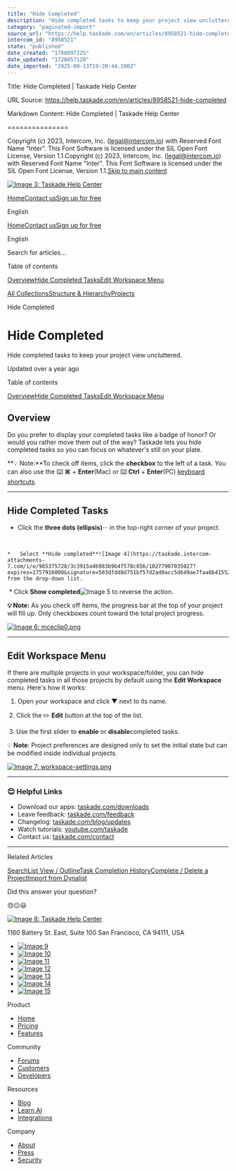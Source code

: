 ```yaml
---
title: "Hide Completed"
description: "Hide completed tasks to keep your project view uncluttered."
category: "paginated-import"
source_url: "https://help.taskade.com/en/articles/8958521-hide-completed"
intercom_id: "8958521"
state: "published"
date_created: "1708097225"
date_updated: "1726057120"
date_imported: "2025-09-13T19:20:44.280Z"
---
```


Title: Hide Completed | Taskade Help Center

URL Source: https://help.taskade.com/en/articles/8958521-hide-completed

Markdown Content:
Hide Completed | Taskade Help Center

===============

Copyright (c) 2023, Intercom, Inc. (legal@intercom.io) with Reserved Font Name "Inter". This Font Software is licensed under the SIL Open Font License, Version 1.1.Copyright (c) 2023, Intercom, Inc. (legal@intercom.io) with Reserved Font Name "Inter". This Font Software is licensed under the SIL Open Font License, Version 1.1.[Skip to main content](https://help.taskade.com/en/articles/8958521-hide-completed#main-content)

[![Image 3: Taskade Help Center](https://downloads.intercomcdn.com/i/o/490280/d14603621e78c833c2d0e66f/2d1230f35f3009fff25b2989e93312a5.png)](https://help.taskade.com/en/)

[Home](https://www.taskade.com/)[Contact us](https://www.taskade.com/contact)[Sign up for free](https://www.taskade.com/signup)

English

[Home](https://www.taskade.com/)[Contact us](https://www.taskade.com/contact)[Sign up for free](https://www.taskade.com/signup)

English

Search for articles... 

Table of contents

[Overview](https://help.taskade.com/en/articles/8958521-hide-completed#h_493c920677)[Hide Completed Tasks](https://help.taskade.com/en/articles/8958521-hide-completed#h_bca5ea6839)[Edit Workspace Menu](https://help.taskade.com/en/articles/8958521-hide-completed#h_cd0b5534fd)

[All Collections](https://help.taskade.com/en/)[Structure & Hierarchy](https://help.taskade.com/en/collections/8400809-structure-hierarchy)[Projects](https://help.taskade.com/en/collections/8400812-projects)

Hide Completed

Hide Completed
==============

Hide completed tasks to keep your project view uncluttered.

Updated over a year ago

Table of contents

[Overview](https://help.taskade.com/en/articles/8958521-hide-completed#h_493c920677)[Hide Completed Tasks](https://help.taskade.com/en/articles/8958521-hide-completed#h_bca5ea6839)[Edit Workspace Menu](https://help.taskade.com/en/articles/8958521-hide-completed#h_cd0b5534fd)

**Overview**
------------

Do you prefer to display your completed tasks like a badge of honor? Or would you rather move them out of the way? Taskade lets you hide completed tasks so you can focus on whatever's still on your plate.

**💡 Note:**To check off items, click the **checkbox** to the left of a task. You can also use the ⌨️ **⌘** + **Enter**(Mac) or ⌨️ **Ctrl** + **Enter**(PC) [keyboard shortcuts](https://intercom.help/taskade/en/articles/8958405).

* * *

**Hide Completed Tasks**
------------------------

*   Click the **three dots (ellipsis)**··· in the top-right corner of your project.

​ 

    *   Select **Hide completed**![Image 4](https://taskade.intercom-attachments-7.com/i/o/965375728/3c3915a4b983b9b4f578c856/10277907035027?expires=1757916000&signature=503dfdd8d751bf57d2ad0acc5d649ae7faa8b415524d8d5ef7c39e6146d32e66&req=fSYiFc57moNXFb4X1HO4gTw6C5oecmQsk21i0OUk8o%2BgXPeiS93D45QXrFo3%0A) from the drop-down list.

​ 
    *   Click **Show completed**![Image 5](https://taskade.intercom-attachments-7.com/i/o/965375727/7151e1ef49a4902ec45e16a2/10278045752851?expires=1757916000&signature=f7bdfb3bb576e855a90210dd3b6994f4be110d7cd48e4571ae9cb722ea1e9a21&req=fSYiFc57moNYFb4X1HO4gZgLbNJ0iCARhk4seWjbItlumIDLF%2BZWBpuggioI%0A) to reverse the action. 

**💡 Note:** As you check off items, the progress bar at the top of your project will fill up. Only checkboxes count toward the total project progress.

[![Image 6: mceclip0.png](https://taskade.intercom-attachments-7.com/i/o/965375736/c340ac6cc69f2cf0deaa4e46/4408846302995?expires=1757792700&signature=8d2e569fd231290a2fb09d31728d5e7b6050d553334a1ef9da0e0ca3c5e99eab&req=fSYiFc57moJZFb4f3HP0gELbAMxVv3nZyV%2BCMyBe8LteJxfjQqD5jxtpCgf2%0A%2FzIntMYuD9liR%2FgPsg%3D%3D%0A)](https://taskade.intercom-attachments-7.com/i/o/965375736/c340ac6cc69f2cf0deaa4e46/4408846302995?expires=1757792700&signature=8d2e569fd231290a2fb09d31728d5e7b6050d553334a1ef9da0e0ca3c5e99eab&req=fSYiFc57moJZFb4f3HP0gELbAMxVv3nZyV%2BCMyBe8LteJxfjQqD5jxtpCgf2%0A%2FzIntMYuD9liR%2FgPsg%3D%3D%0A)

* * *

**Edit Workspace Menu**
-----------------------

If there are multiple projects in your workspace/folder, you can hide completed tasks in all those projects by default using the **Edit Workspace** menu. Here's how it works:

1.   Open your workspace and click ▼ next to its name.

​ 
2.   Click the ✏️ **Edit** button at the top of the list.

​ 
3.   Use the first slider to **enable** or **disable**completed tasks. 

💡 **Note**: Project preferences are designed only to set the initial state but can be modified inside individual projects.

[![Image 7: workspace-settings.png](https://taskade.intercom-attachments-7.com/i/o/965375729/3e00347591b4c8f61dcdbcd7/14900247159699?expires=1757792700&signature=7b8ea65da06006b2ac20322c08a7e2d8fd4ee50ff2bfe8f616d74b855cd06cdb&req=fSYiFc57moNWFb4f3HP0gJPhKyVIr49oL6Gb2ZPEjO5bvODB93b%2BVBgH3nr%2F%0AgF1JLEzNcNFaAr6Aug%3D%3D%0A)](https://taskade.intercom-attachments-7.com/i/o/965375729/3e00347591b4c8f61dcdbcd7/14900247159699?expires=1757792700&signature=7b8ea65da06006b2ac20322c08a7e2d8fd4ee50ff2bfe8f616d74b855cd06cdb&req=fSYiFc57moNWFb4f3HP0gJPhKyVIr49oL6Gb2ZPEjO5bvODB93b%2BVBgH3nr%2F%0AgF1JLEzNcNFaAr6Aug%3D%3D%0A)

* * *

### 😊 Helpful Links

*   Download our apps: [taskade.com/downloads](https://taskade.com/downloads) 
*   Leave feedback: [taskade.com/feedback](https://taskade.com/feedback) 
*   Changelog: [taskade.com/blog/updates](https://taskade.com/blog/updates) 
*   Watch tutorials: [youtube.com/taskade](https://youtube.com/taskade) 
*   Contact us: [taskade.com/contact](https://taskade.com/contact) 

* * *

Related Articles

[Search](https://help.taskade.com/en/articles/8958380-search)[List View / Outline](https://help.taskade.com/en/articles/8958386-list-view-outline)[Task Completion History](https://help.taskade.com/en/articles/8958427-task-completion-history)[Complete / Delete a Project](https://help.taskade.com/en/articles/8958517-complete-delete-a-project)[Import from Dynalist](https://help.taskade.com/en/articles/8958599-import-from-dynalist)

Did this answer your question?

😞😐😃

[![Image 8: Taskade Help Center](https://downloads.intercomcdn.com/i/o/566097/5267af56373cca21ec2cea67/2d1230f35f3009fff25b2989e93312a5.png)](https://help.taskade.com/en/)

11‌60 Battery St. East, Suite 100 San‌ Francisco, CA 94111, USA

*   [![Image 9](https://intercom.help/taskade/assets/svg/icon:social-linkedin/ffffff)](https://www.linkedin.com/company/taskade/)
*   [![Image 10](https://intercom.help/taskade/assets/svg/icon:social-facebook/ffffff)](https://www.facebook.com/taskade)
*   [![Image 11](https://intercom.help/taskade/assets/svg/icon:social-github/ffffff)](https://github.com/taskade)
*   [![Image 12](https://intercom.help/taskade/assets/svg/icon:social-instagram/ffffff)](https://www.instagram.com/taskade)
*   [![Image 13](https://intercom.help/taskade/assets/svg/icon:social-youtube/ffffff)](https://www.youtube.com/taskade)
*   [![Image 14](https://intercom.help/taskade/assets/svg/icon:social-reddit/ffffff)](https://www.reddit.com/r/taskade)
*   [![Image 15](https://intercom.help/taskade/assets/svg/icon:social-twitter-x/ffffff)](https://www.twitter.com/taskade)

Product

*   [Home](https://www.taskade.com/)
*   [Pricing](https://www.taskade.com/pricing)
*   [Features](https://www.taskade.com/features)

Community

*   [Forums](https://www.taskade.com/community)
*   [Customers](https://taskade.com/reviews)
*   [Developers](https://developers.taskade.com/)

Resources

*   [Blog](https://www.taskade.com/blog/)
*   [Learn AI](https://www.taskade.com/learn)
*   [Integrations](https://www.taskade.com/integrations)

Company

*   [About](https://www.taskade.com/about)
*   [Press](https://www.taskade.com/press)
*   [Security](https://www.taskade.com/security)
